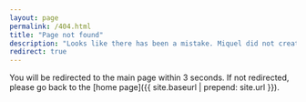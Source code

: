 ```yaml
---
layout: page
permalink: /404.html
title: "Page not found"
description: "Looks like there has been a mistake. Miquel did not created this page (yet?)."
redirect: true
---
```


You will be redirected to the main page within 3 seconds. If not redirected, please go back to the [home page]({{ site.baseurl | prepend: site.url }}).
